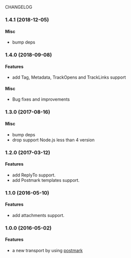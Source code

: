 CHANGELOG

<a name="1.4.1"></a>
### 1.4.1 (2018-12-05)

#### Misc

* bump deps


<a name="1.4.0"></a>
### 1.4.0 (2018-09-08)

#### Features

* add Tag, Metadata, TrackOpens and TrackLinks support

#### Misc

* Bug fixes and improvements


<a name="1.3.0"></a>
### 1.3.0 (2017-08-16)

#### Misc

* bump deps
* drop support Node.js less than 4 version


<a name="1.2.0"></a>
### 1.2.0 (2017-03-12)

#### Features

* add ReplyTo support.
* add Postmark templates support.


<a name="1.1.0"></a>
### 1.1.0 (2016-05-10)

#### Features

* add attachments support.


<a name="1.0.0"></a>
### 1.0.0 (2016-05-02)

#### Features

* a new transport by using [postmark](https://github.com/wildbit/postmark.js)

